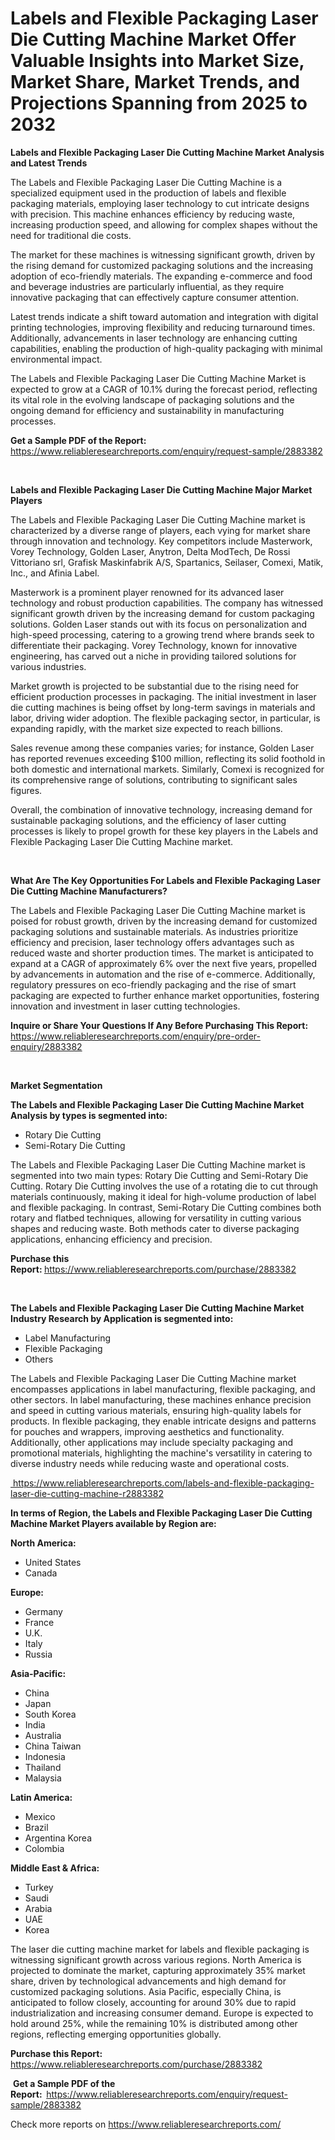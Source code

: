 <p><h1>Labels and Flexible Packaging Laser Die Cutting Machine Market Offer Valuable Insights into Market Size, Market Share, Market Trends, and Projections Spanning from 2025 to 2032</h1></p><p><strong>Labels and Flexible Packaging Laser Die Cutting Machine Market Analysis and Latest Trends</strong></p>
<p><p>The Labels and Flexible Packaging Laser Die Cutting Machine is a specialized equipment used in the production of labels and flexible packaging materials, employing laser technology to cut intricate designs with precision. This machine enhances efficiency by reducing waste, increasing production speed, and allowing for complex shapes without the need for traditional die costs. </p><p>The market for these machines is witnessing significant growth, driven by the rising demand for customized packaging solutions and the increasing adoption of eco-friendly materials. The expanding e-commerce and food and beverage industries are particularly influential, as they require innovative packaging that can effectively capture consumer attention. </p><p>Latest trends indicate a shift toward automation and integration with digital printing technologies, improving flexibility and reducing turnaround times. Additionally, advancements in laser technology are enhancing cutting capabilities, enabling the production of high-quality packaging with minimal environmental impact. </p><p>The Labels and Flexible Packaging Laser Die Cutting Machine Market is expected to grow at a CAGR of 10.1% during the forecast period, reflecting its vital role in the evolving landscape of packaging solutions and the ongoing demand for efficiency and sustainability in manufacturing processes.</p></p>
<p><strong>Get a Sample PDF of the Report:&nbsp;</strong> <a href="https://www.reliableresearchreports.com/enquiry/request-sample/2883382?utm_campaign=3111&utm_medium=2&utm_source=Github&utm_content=ia&utm_term=13032025&utm_id=labels-and-flexible-packaging-laser-die-cutting-machine">https://www.reliableresearchreports.com/enquiry/request-sample/2883382</a></p>
<p>&nbsp;</p>
<p><strong>Labels and Flexible Packaging Laser Die Cutting Machine Major Market Players</strong></p>
<p><p>The Labels and Flexible Packaging Laser Die Cutting Machine market is characterized by a diverse range of players, each vying for market share through innovation and technology. Key competitors include Masterwork, Vorey Technology, Golden Laser, Anytron, Delta ModTech, De Rossi Vittoriano srl, Grafisk Maskinfabrik A/S, Spartanics, Seilaser, Comexi, Matik, Inc., and Afinia Label.</p><p>Masterwork is a prominent player renowned for its advanced laser technology and robust production capabilities. The company has witnessed significant growth driven by the increasing demand for custom packaging solutions. Golden Laser stands out with its focus on personalization and high-speed processing, catering to a growing trend where brands seek to differentiate their packaging. Vorey Technology, known for innovative engineering, has carved out a niche in providing tailored solutions for various industries.</p><p>Market growth is projected to be substantial due to the rising need for efficient production processes in packaging. The initial investment in laser die cutting machines is being offset by long-term savings in materials and labor, driving wider adoption. The flexible packaging sector, in particular, is expanding rapidly, with the market size expected to reach billions.</p><p>Sales revenue among these companies varies; for instance, Golden Laser has reported revenues exceeding $100 million, reflecting its solid foothold in both domestic and international markets. Similarly, Comexi is recognized for its comprehensive range of solutions, contributing to significant sales figures.</p><p>Overall, the combination of innovative technology, increasing demand for sustainable packaging solutions, and the efficiency of laser cutting processes is likely to propel growth for these key players in the Labels and Flexible Packaging Laser Die Cutting Machine market.</p></p>
<p>&nbsp;</p>
<p><strong>What Are The Key Opportunities For Labels and Flexible Packaging Laser Die Cutting Machine Manufacturers?</strong></p>
<p><p>The Labels and Flexible Packaging Laser Die Cutting Machine market is poised for robust growth, driven by the increasing demand for customized packaging solutions and sustainable materials. As industries prioritize efficiency and precision, laser technology offers advantages such as reduced waste and shorter production times. The market is anticipated to expand at a CAGR of approximately 6% over the next five years, propelled by advancements in automation and the rise of e-commerce. Additionally, regulatory pressures on eco-friendly packaging and the rise of smart packaging are expected to further enhance market opportunities, fostering innovation and investment in laser cutting technologies.</p></p>
<p><strong>Inquire or Share Your Questions If Any Before Purchasing This Report:</strong> <a href="https://www.reliableresearchreports.com/enquiry/pre-order-enquiry/2883382?utm_campaign=3111&utm_medium=2&utm_source=Github&utm_content=ia&utm_term=13032025&utm_id=labels-and-flexible-packaging-laser-die-cutting-machine">https://www.reliableresearchreports.com/enquiry/pre-order-enquiry/2883382</a></p>
<p>&nbsp;</p>
<p><strong>Market Segmentation</strong></p>
<p><strong>The Labels and Flexible Packaging Laser Die Cutting Machine Market Analysis by types is segmented into:</strong></p>
<p><ul><li>Rotary Die Cutting</li><li>Semi-Rotary Die Cutting</li></ul></p>
<p><p>The Labels and Flexible Packaging Laser Die Cutting Machine market is segmented into two main types: Rotary Die Cutting and Semi-Rotary Die Cutting. Rotary Die Cutting involves the use of a rotating die to cut through materials continuously, making it ideal for high-volume production of label and flexible packaging. In contrast, Semi-Rotary Die Cutting combines both rotary and flatbed techniques, allowing for versatility in cutting various shapes and reducing waste. Both methods cater to diverse packaging applications, enhancing efficiency and precision.</p></p>
<p><strong>Purchase this Report:&nbsp;</strong><a href="https://www.reliableresearchreports.com/purchase/2883382?utm_campaign=3111&utm_medium=2&utm_source=Github&utm_content=ia&utm_term=13032025&utm_id=labels-and-flexible-packaging-laser-die-cutting-machine">https://www.reliableresearchreports.com/purchase/2883382</a></p>
<p>&nbsp;</p>
<p><strong>The Labels and Flexible Packaging Laser Die Cutting Machine Market Industry Research by Application is segmented into:</strong></p>
<p><ul><li>Label Manufacturing</li><li>Flexible Packaging</li><li>Others</li></ul></p>
<p><p>The Labels and Flexible Packaging Laser Die Cutting Machine market encompasses applications in label manufacturing, flexible packaging, and other sectors. In label manufacturing, these machines enhance precision and speed in cutting various materials, ensuring high-quality labels for products. In flexible packaging, they enable intricate designs and patterns for pouches and wrappers, improving aesthetics and functionality. Additionally, other applications may include specialty packaging and promotional materials, highlighting the machine's versatility in catering to diverse industry needs while reducing waste and operational costs.</p></p>
<p><a href="https://www.reliableresearchreports.com/labels-and-flexible-packaging-laser-die-cutting-machine-r2883382?utm_campaign=3111&utm_medium=2&utm_source=Github&utm_content=ia&utm_term=13032025&utm_id=labels-and-flexible-packaging-laser-die-cutting-machine">&nbsp;https://www.reliableresearchreports.com/labels-and-flexible-packaging-laser-die-cutting-machine-r2883382</a></p>
<p><strong>In terms of Region, the Labels and Flexible Packaging Laser Die Cutting Machine Market Players available by Region are:</strong></p>
<p>
    <p> <strong> North America: </strong>
        <ul>
            <li>United States</li>
            <li>Canada</li>
        </ul>
        </p> 
    <p> <strong> Europe: </strong>
        <ul>
            <li>Germany</li>
            <li>France</li>
            <li>U.K.</li>
            <li>Italy</li>
            <li>Russia</li>
        </ul>
        </p> 
    <p> <strong> Asia-Pacific: </strong>
        <ul>
            <li>China</li>
            <li>Japan</li>
            <li>South Korea</li>
            <li>India</li>
            <li>Australia</li>
            <li>China Taiwan</li>
            <li>Indonesia</li>
            <li>Thailand</li>
            <li>Malaysia</li>
        </ul>
        </p> 
    <p> <strong> Latin America: </strong>
        <ul>
            <li>Mexico</li>
            <li>Brazil</li>
            <li>Argentina Korea</li>
            <li>Colombia</li>
        </ul>
        </p> 
    <p> <strong> Middle East & Africa: </strong>
        <ul>
            <li>Turkey</li>
            <li>Saudi</li>
            <li>Arabia</li>
            <li>UAE</li>
            <li>Korea</li>
        </ul>
    </p>
    </p>
<p><p>The laser die cutting machine market for labels and flexible packaging is witnessing significant growth across various regions. North America is projected to dominate the market, capturing approximately 35% market share, driven by technological advancements and high demand for customized packaging solutions. Asia Pacific, especially China, is anticipated to follow closely, accounting for around 30% due to rapid industrialization and increasing consumer demand. Europe is expected to hold around 25%, while the remaining 10% is distributed among other regions, reflecting emerging opportunities globally.</p></p>
<p><strong>Purchase this Report: </strong><a href="https://www.reliableresearchreports.com/purchase/2883382?utm_campaign=3111&utm_medium=2&utm_source=Github&utm_content=ia&utm_term=13032025&utm_id=labels-and-flexible-packaging-laser-die-cutting-machine">https://www.reliableresearchreports.com/purchase/2883382</a></p>
<p>&nbsp;<strong>Get a Sample PDF of the Report:&nbsp;&nbsp;</strong><a href="https://www.reliableresearchreports.com/enquiry/request-sample/2883382?utm_campaign=3111&utm_medium=2&utm_source=Github&utm_content=ia&utm_term=13032025&utm_id=labels-and-flexible-packaging-laser-die-cutting-machine">https://www.reliableresearchreports.com/enquiry/request-sample/2883382</a></p>
<p><strong></strong></p>
<p>Check more reports on <a href="https://www.reliableresearchreports.com/?utm_campaign=3111&utm_medium=2&utm_source=Github&utm_content=ia&utm_term=13032025&utm_id=labels-and-flexible-packaging-laser-die-cutting-machine">https://www.reliableresearchreports.com/</a></p>